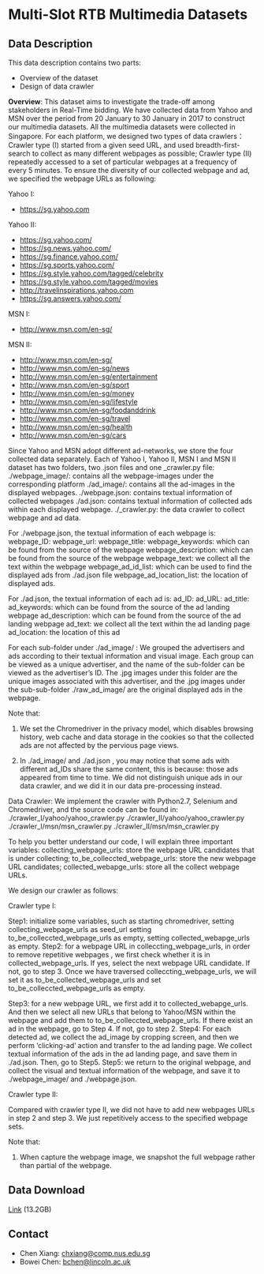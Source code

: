 # Multi-Slot RTB Multimedia Datasets 

## Data Description

This data description contains two parts:
* Overview of the dataset
* Design of data crawler

**Overview**:
This dataset aims to investigate the trade-off among stakeholders in Real-Time bidding. We have collected data from Yahoo and MSN over the period from 20 January to 30 January in 2017 to construct our multimedia datasets. All the multimedia datasets were collected in Singapore. For each platform, we designed two types of data crawlers：Crawler type (I) started from a given seed URL, and used breadth-first-search to collect as many different webpages as possible; Crawler type (II) repeatedly accessed to a set of particular webpages at a frequency of every 5 minutes. To ensure the diversity of our collected webpage and ad, we specified the webpage URLs as following:

Yahoo I: 
-	https://sg.yahoo.com

Yahoo II:
-	https://sg.yahoo.com/
-	https://sg.news.yahoo.com/
-	https://sg.finance.yahoo.com/
-	https://sg.sports.yahoo.com/
-	https://sg.style.yahoo.com/tagged/celebrity
-	https://sg.style.yahoo.com/tagged/movies
-	http://travelinspirations.yahoo.com
-	https://sg.answers.yahoo.com/

MSN I: 
-	http://www.msn.com/en-sg/

MSN II:
-	http://www.msn.com/en-sg/
-	http://www.msn.com/en-sg/news
-	http://www.msn.com/en-sg/entertainment
-	http://www.msn.com/en-sg/sport
-	http://www.msn.com/en-sg/money
-	http://www.msn.com/en-sg/lifestyle
-	http://www.msn.com/en-sg/foodanddrink
-	http://www.msn.com/en-sg/travel
-	http://www.msn.com/en-sg/health
-	http://www.msn.com/en-sg/cars

Since Yahoo and MSN adopt different ad-networks, we store the four collected data separately. Each of Yahoo I, Yahoo II, MSN I and MSN II dataset has two folders, two .json files and one _crawler.py file:
       ./webpage_image/: contains all the webpage-images under the corresponding platform
       ./ad_image/: contains all the ad-images in the displayed webpages. 
       ./webpage.json: contains textual information of collected webpages
       ./ad.json: contains textual information of collected ads within each displayed webpage.
	 ./_crawler.py: the data crawler to collect webpage and ad data.  

For ./webpage.json, the textual information of each webpage is:
     webpage_ID:
     webpage_url:
     webpage_title:
     webpage_keywords: which can be found from the source of the webpage
     webpage_description: which can be found from the source of the webpage
     webpage_text: we collect all the text within the webpage
     webpage_ad_id_list: which can be used to find the displayed ads from ./ad.json file
     webpage_ad_location_list: the location of displayed ads.

For ./ad.json, the textual information of each ad is:
     ad_ID:
     ad_URL:
     ad_title:
     ad_keywords: which can be found from the source of the ad landing webpage
     ad_description: which can be found from the source of the ad landing webpage
     ad_text: we collect all the text within the ad landing page
     ad_location: the location of this ad

For each sub-folder under ./ad_image/ :
We grouped the advertisers and ads according to their textual information and visual image. Each group can be viewed as a unique advertiser, and the name of the sub-folder can be viewed as the advertiser’s ID. The .jpg images under this folder are the unique images associated with this advertiser, and the .jpg images under the sub-sub-folder ./raw_ad_image/ are the original displayed ads in the webpage. 

Note that: 

1) We set the Chromedriver in the privacy model, which disables browsing history, web cache and data storage in the cookies so that the collected ads are not affected by the pervious page views.

2) In ./ad_image/ and ./ad.json , you may notice that some ads with different ad_IDs share the same content, this is because: those ads appeared from time to time.  We did not distinguish unique ads in our data crawler, and we did it in our data pre-processing instead. 
 
Data Crawler:
We implement the crawler with Python2.7, Selenium and Chromedriver, and the source code can be found in: 
./crawler_I/yahoo/yahoo_crawler.py
./crawler_II/yahoo/yahoo_crawler.py
./crawler_I/msn/msn_crawler.py
./crawler_II/msn/msn_crawler.py

To help you better understand our code, I will explain three important variables: collecting_webpage_urls: store the webpage URL candidates that is under collecting; to_be_colleccted_webpage_urls: store the new webpage URL candidates; collected_webapge_urls: store all the collect webpage URLs. 

We design our crawler as follows: 

Crawler type I:

Step1: initialize some variables, such as starting chromedriver, setting collecting_webpage_urls as seed_url setting to_be_colleccted_webpage_urls as empty,  setting collected_webapge_urls as empty. Step2: for a webpage URL in colleccting_webpage_urls, in order to remove repetitive webpages , we first check whether it is in collected_webpage_urls. If yes, select the next webpage URL candidate. If not, go to step 3. Once we have traversed colleccting_webpage_urls, we will set it as to_be_collected_webpage_urls and set to_be_colleccted_webpage_urls as empty. 

Step3: for a new webpage URL, we first add it to collected_webapge_urls. And then we select all new URLs that belong to Yahoo/MSN within the webpage and add them to  to_be_colleccted_webpage_urls. If there exist an ad in the webpage, go to Step 4. If not, go to step 2.
Step4: For each detected ad, we collect the ad_image by cropping screen, and then we perform ‘clicking-ad’ action and transfer to the ad landing page. We collect textual information of the ads in the ad landing page, and save them in ./ad.json. Then, go to Step5.
Step5: we return to the original webpage, and collect the visual and textual information of the webpage, and save it to ./webpage_image/ and ./webpage.json.   

Crawler type II:

Compared with crawler type II, we did not have to add new webpages URLs in step 2 and step 3. We just repetitively access to the specified webpage sets. 

Note that: 
1)	When capture the webpage image, we snapshot the full webpage rather than partial of the webpage. 

## Data Download
[Link](https://137.132.145.252:5001/fbsharing/NuUWWDHX) (13.2GB)

## Contact 
- Chen Xiang: [chxiang@comp.nus.edu.sg](mailto:chxiang@comp.nus.edu.sg)
- Bowei Chen: [bchen@lincoln.ac.uk](mailto:bchen@lincoln.ac.uk) 



